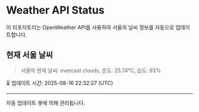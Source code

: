 
# Weather API Status

이 리포지토리는 OpenWeather API를 사용하여 서울의 날씨 정보를 자동으로 업데이트합니다.

## 현재 서울 날씨
> 서울의 현재 날씨: overcast clouds, 온도: 25.74°C, 습도: 93%

⏳ 업데이트 시간: 2025-08-16 22:32:27 (UTC)

---
자동 업데이트 봇에 의해 관리됩니다.
